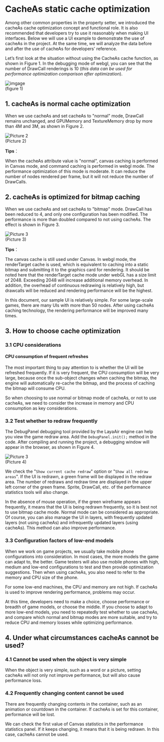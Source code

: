 # CacheAs static cache optimization

Among other common properties in the property setter, we introduced the cacheAs cache optimization concept and functional role. It is also recommended that developers try to use it reasonably when making UI interfaces. Below we will use a UI example to demonstrate the use of cacheAs in the project. At the same time, we will analyze the data before and after the use of cacheAs for developers' reference.

 Let’s first look at the situation without using the CacheAs cache function, as shown in Figure 1. In the debugging mode of webgl, you can see that the number of DrawCall renderings is 10 (*this data can be used for performance optimization comparison after optimization*).

 ![imgage](img/1.png)<br/>
(figure 1)



## 1. cacheAs is normal cache optimization

When we use cacheAs and set cacheAs to "normal" mode, DrawCall remains unchanged, and GPUMemory and TextureMemory drop by more than 4M and 3M, as shown in Figure 2.

![Picture 2](img/2.png) <br /> (Picture 2)

**Tips**：

When the cacheAs attribute value is "normal", canvas caching is performed in Canvas mode, and command caching is performed in webgl mode. The performance optimization of this mode is moderate. It can reduce the number of nodes rendered per frame, but it will not reduce the number of DrawCalls.





## 2. cacheAs is optimized for bitmap caching

When we use cacheAs and set cacheAs to "bitmap" mode. DrawCall has been reduced to 4, and only one configuration has been modified. The performance is more than doubled compared to not using cacheAs. The effect is shown in Figure 3.

![Picture 3](img/3.png) <br /> (Picture 3)

**Tips**：

The canvas cache is still used under Canvas. In webgl mode, the renderTarget cache is used, which is equivalent to caching into a static bitmap and submitting it to the graphics card for rendering. It should be noted here that the renderTarget cache mode under webGL has a size limit of 2048. Exceeding 2048 will increase additional memory overhead. In addition, the overhead of continuous redrawing is relatively high, but drawcalls will be reduced and rendering performance will be the highest.

In this document, our sample UI is relatively simple. For some large-scale games, there are many UIs with more than 50 nodes. After using cacheAs caching technology, the rendering performance will be improved many times.





## 3. How to choose cache optimization

### 3.1 CPU considerations

#### CPU consumption of frequent refreshes

The most important thing to pay attention to is whether the UI will be refreshed frequently. If it is very frequent, the CPU consumption will be very large, because once the sub-object changes when caching the bitmap, the engine will automatically re-cache the bitmap, and the process of caching the bitmap will consume CPU.

So when choosing to use normal or bitmap mode of cacheAs, or not to use cacheAs, we need to consider the increase in memory and CPU consumption as key considerations.



### 3.2 Test whether to redraw frequently

The DebugPanel debugging tool provided by the LayaAir engine can help you view the game redraw area. Add the `DebugPanel.init();` method in the code. After compiling and running the project, a debugging window will appear in the browser, as shown in Figure 4.

![Picture 3](img/4.png) <br /> (Picture 4)

We check the "`Show current cache redraw`" option or "`Show all redraw areas`". If the UI is redrawn, a green frame will be displayed in the redraw area. The number of redraws and redraw time are displayed in the upper left corner of the green frame. Sprite, DrawCall, etc. of the performance statistics tools will also change.

In the absence of mouse operation, if the green wireframe appears frequently, it means that the UI is being redrawn frequently, so it is best not to use bitmap cache mode. Normal mode can be considered as appropriate. Of course, you can also manage the UI in layers, with frequently updated layers (not using cacheAs) and infrequently updated layers (using cacheAs). This method can also improve performance.


### 3.3 Configuration factors of low-end models

When we work on game projects, we usually take mobile phone configurations into consideration. In most cases, the more models the game can adapt to, the better. Game testers will also use mobile phones with high, medium and low-end configurations to test and then provide optimization suggestions. Then when using cacheAs, you also need to refer to the memory and CPU size of the phone.

For some low-end machines, the CPU and memory are not high. If cacheAs is used to improve rendering performance, problems may occur.

At this time, developers need to make a choice, choose performance or breadth of game models, or choose the middle. If you choose to adapt to more low-end models, you need to repeatedly test whether to use cacheAs, and compare which normal and bitmap modes are more suitable, and try to reduce CPU and memory losses while optimizing performance.



## 4. Under what circumstances cacheAs cannot be used?

### 4.1 Cannot be used when the object is very simple

When the object is very simple, such as a word or a picture, setting cacheAs will not only not improve performance, but will also cause performance loss.

### 4.2 Frequently changing content cannot be used

There are frequently changing contents in the container, such as an animation or countdown in the container. If cacheAs is set for this container, performance will be lost.

We can check the first value of Canvas statistics in the performance statistics panel. If it keeps changing, it means that it is being redrawn. In this case, cacheAs cannot be used.
